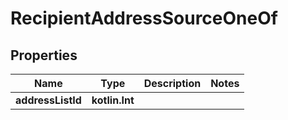 
# RecipientAddressSourceOneOf

## Properties
| Name | Type | Description | Notes |
| ------------ | ------------- | ------------- | ------------- |
| **addressListId** | **kotlin.Int** |  |  |



